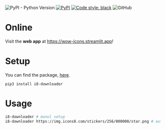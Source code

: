 ![PyPI - Python Version](https://img.shields.io/pypi/pyversions/i8-downloader)
[![PyPI](https://img.shields.io/pypi/v/i8-downloader?color=red)](https://pypi.org/project/i8-downloader/)
[![Code style: black](https://img.shields.io/badge/code%20style-black-000000.svg)](https://github.com/psf/black)
![GitHub](https://img.shields.io/github/license/mortafix/i8-downloader)

# Online
Visit the **web app** at https://wow-icons.streamlit.app!

# Setup
You can find the package, [here](https://pypi.org/project/i8-downloader/).
```
pip3 install i8-downloader
```

# Usage
```bash
i8-downloader # manul setup
i8-downloader https://img.icons8.com/stickers/256/000000/star.png # automatic setup
```

